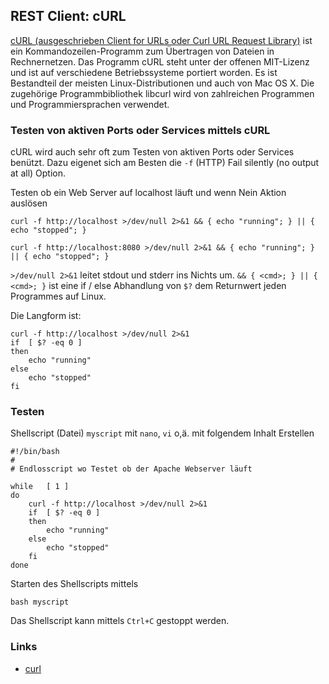 REST Client: cURL
-----------------

[cURL (ausgeschrieben Client for URLs oder Curl URL Request Library)](https://de.wikipedia.org/wiki/CURL) ist ein Kommandozeilen-Programm zum Übertragen von Dateien in Rechnernetzen. Das Programm cURL steht unter der offenen MIT-Lizenz und ist auf verschiedene Betriebssysteme portiert worden. Es ist Bestandteil der meisten Linux-Distributionen und auch von Mac OS X. Die zugehörige Programmbibliothek libcurl wird von zahlreichen Programmen und Programmiersprachen verwendet.

### Testen von aktiven Ports oder Services mittels cURL

cURL wird auch sehr oft zum Testen von aktiven Ports oder Services benützt. Dazu eigenet sich am Besten die `-f` (HTTP) Fail silently (no output at all) Option.

Testen ob ein Web Server auf localhost läuft und wenn Nein Aktion auslösen

    curl -f http://localhost >/dev/null 2>&1 && { echo "running"; } || { echo "stopped"; }
    
    curl -f http://localhost:8080 >/dev/null 2>&1 && { echo "running"; } || { echo "stopped"; } 

`>/dev/null 2>&1` leitet stdout und stderr ins Nichts um. `&& { <cmd>; } || { <cmd>; }` ist eine if / else Abhandlung von `$?` dem Returnwert jeden Programmes auf Linux.

Die Langform ist:

	curl -f http://localhost >/dev/null 2>&1
	if	[ $? -eq 0 ]
	then
		echo "running"
	else
		echo "stopped"
	fi

### Testen

Shellscript (Datei) `myscript` mit `nano`, `vi` o,ä. mit folgendem Inhalt Erstellen

	#!/bin/bash
	# 
	# Endlosscript wo Testet ob der Apache Webserver läuft
	
	while	[ 1 ]
	do
		curl -f http://localhost >/dev/null 2>&1
		if	[ $? -eq 0 ]
		then
			echo "running"
		else
			echo "stopped"
		fi	
	done
	
Starten des Shellscripts mittels

	bash myscript
	
Das Shellscript kann mittels `Ctrl+C` gestoppt werden.

### Links

* [curl](https://wiki.ubuntuusers.de/curl/)